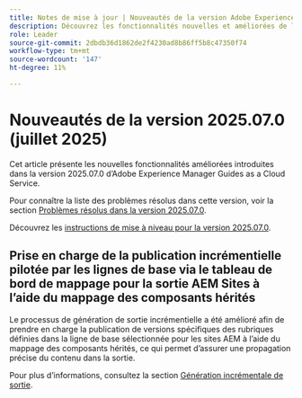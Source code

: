 ```yaml
---
title: Notes de mise à jour | Nouveautés de la version Adobe Experience Manager Guides 2025.07.0
description: Découvrez les fonctionnalités nouvelles et améliorées de la version 2025.07.0 d’Adobe Experience Manager Guides
role: Leader
source-git-commit: 2dbdb36d1862de2f4230ad8b86ff5b8c47350f74
workflow-type: tm+mt
source-wordcount: '147'
ht-degree: 11%

---
```


# Nouveautés de la version 2025.07.0 (juillet 2025)

Cet article présente les nouvelles fonctionnalités améliorées introduites dans la version 2025.07.0 d’Adobe Experience Manager Guides as a Cloud Service.

Pour connaître la liste des problèmes résolus dans cette version, voir la section [Problèmes résolus dans la version 2025.07.0](fixed-issues-2025-07-0.md).

Découvrez les [instructions de mise à niveau pour la version 2025.07.0](../release-info/upgrade-instructions-2025-07-0.md).

## Prise en charge de la publication incrémentielle pilotée par les lignes de base via le tableau de bord de mappage pour la sortie AEM Sites à l’aide du mappage des composants hérités

Le processus de génération de sortie incrémentielle a été amélioré afin de prendre en charge la publication de versions spécifiques des rubriques définies dans la ligne de base sélectionnée pour les sites AEM à l’aide du mappage des composants hérités, ce qui permet d’assurer une propagation précise du contenu dans la sortie.

Pour plus d’informations, consultez la section [Génération incrémentale de sortie](../user-guide/generate-output-aem-site.md).
